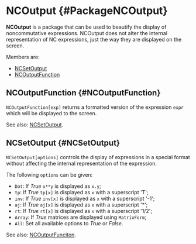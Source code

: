 # NCOutput {#PackageNCOutput}

**NCOutput** is a package that can be used to beautify the display of noncommutative expressions. NCOutput does not alter the internal representation of NC expressions, just the way they are displayed on the screen.

Members are:

* [NCSetOutput](#NCSetOutput)
* [NCOutputFunction](#NCOutputFunction)

## NCOutputFunction {#NCOutputFunction}

`NCOutputFunction[exp]` returns a formatted version of the expression `expr` which will be displayed to the screen.

See also:
[NCSetOutput](#NCSetOutput).

## NCSetOutput {#NCSetOutput}

`NCSetOutput[options]` controls the display of expressions in a special format without affecting the internal representation of the expression.

The following `options` can be given:

* `Dot`: If *True* `x**y` is displayed as `x.y`;
* `tp`: If *True* `tp[x]` is displayed as `x` with a superscript 'T';
* `inv`: If *True* `inv[x]` is displayed as `x` with a superscript '-1';
* `aj`: If *True* `aj[x]` is displayed as `x` with a superscript '\*';
* `rt`: If *True* `rt[x]` is displayed as `x` with a superscript '1/2';
* `Array`: If *True* matrices are displayed using `MatrixForm`;
* `All`: Set all available options to *True* or *False*.

See also:
[NCOutputFunciton](#NCOutputFunction).
